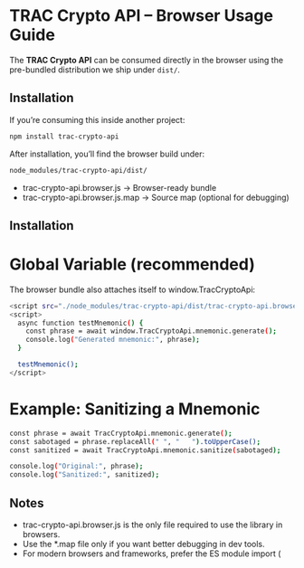 # TRAC Crypto API – Browser Usage Guide

The **TRAC Crypto API** can be consumed directly in the browser using the pre-bundled distribution we ship under `dist/`.

## Installation

If you’re consuming this inside another project:

```bash
npm install trac-crypto-api
```

After installation, you’ll find the browser build under:

```bash
node_modules/trac-crypto-api/dist/
```

- trac-crypto-api.browser.js → Browser-ready bundle
- trac-crypto-api.browser.js.map → Source map (optional for debugging)

## Installation

# Global Variable (recommended)

The browser bundle also attaches itself to window.TracCryptoApi:

```bash
<script src="./node_modules/trac-crypto-api/dist/trac-crypto-api.browser.js"></script>
<script>
  async function testMnemonic() {
    const phrase = await window.TracCryptoApi.mnemonic.generate();
    console.log("Generated mnemonic:", phrase);
  }

  testMnemonic();
</script>
```

# Example: Sanitizing a Mnemonic

```bash
const phrase = await TracCryptoApi.mnemonic.generate();
const sabotaged = phrase.replaceAll(" ", "   ").toUpperCase();
const sanitized = await TracCryptoApi.mnemonic.sanitize(sabotaged);

console.log("Original:", phrase);
console.log("Sanitized:", sanitized);
```

## Notes

- trac-crypto-api.browser.js is the only file required to use the library in browsers.
- Use the \*.map file only if you want better debugging in dev tools.
- For modern browsers and frameworks, prefer the ES module import (<script type="module">).
- For quick tests or legacy pages, use the global window.TracCryptoApi.
